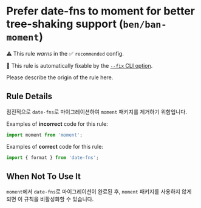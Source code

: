 # Prefer date-fns to moment for better tree-shaking support (`ben/ban-moment`)

⚠️ This rule _warns_ in the ✅ `recommended` config.

🔧 This rule is automatically fixable by the [`--fix` CLI option](https://eslint.org/docs/latest/user-guide/command-line-interface#--fix).

<!-- end auto-generated rule header -->

Please describe the origin of the rule here.

## Rule Details

점진적으로 `date-fns`로 마이그레이션하여 `moment` 패키지를 제거하기 위함입니다.

Examples of **incorrect** code for this rule:

```js
import moment from 'moment';
```

Examples of **correct** code for this rule:

```js
import { format } from 'date-fns';
```

## When Not To Use It

`moment`에서 `date-fns`로 마이그레이션이 완료된 후, `moment` 패키지를 사용하지 않게 되면 이 규칙을 비활성화할 수 있습니다.
